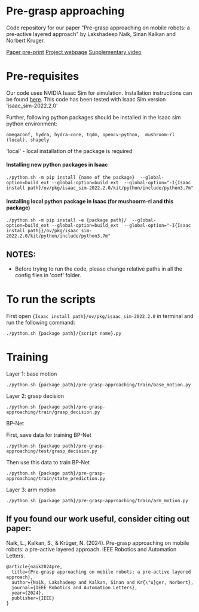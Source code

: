 # Pre-grasp approaching

Code repository for our paper "Pre-grasp approaching on mobile robots: a pre-active layered approach" by Lakshadeep Naik, Sinan Kalkan and Norbert Kruger. 

[Paper pre-print](https://portal.findresearcher.sdu.dk/files/253491726/RAL24-pre-grasp-approaching.pdf)
[Project webpage](https://lakshadeep.github.io/pgamr/)
[Supplementary video](https://www.youtube.com/watch?v=e1W-owaG_I4)

# Pre-requisites
Our code uses NVIDIA Isaac Sim for simulation. Installation instructions can be found [here](https://docs.omniverse.nvidia.com/isaacsim/latest/installation/install_workstation.html). This code has been tested with Isaac Sim version 'isaac_sim-2022.2.0'

Further, following python packages should be installed in the Isaac sim python environment:
```
omegaconf, hydra, hydra-core, tqdm, opencv-python,  mushroom-rl (local), shapely
```

'local' - local installation of the package is required


#### Installing new python packages in Isaac
```
./python.sh -m pip install {name of the package}  --global-option=build_ext --global-option=build_ext  --global-option="-I{Isaac install path}/ov/pkg/isaac_sim-2022.2.0/kit/python/include/python3.7m"
```

#### Installing local python package in Isaac (for mushoorm-rl and this package)
```
./python.sh -m pip install -e {package path}/  --global-option=build_ext --global-option=build_ext  --global-option="-I{Isaac install pathj}/ov/pkg/isaac_sim-2022.2.0/kit/python/include/python3.7m"
```

## NOTES:
- Before trying to run the code, please change relative paths in all the config files in 'conf' folder.

# To run the scripts
First open `{Isaac install path}/ov/pkg/isaac_sim-2022.2.0` in terminal and run the following command:
```
./python.sh {package path}/{script name}.py 

```

# Training
Layer 1: base motion
```
./python.sh {package path}/pre-grasp-approaching/train/base_motion.py 

```

Layer 2: grasp decision
```
./python.sh {package path}/pre-grasp-approaching/train/grasp_decision.py 

```

BP-Net

First, save data for training BP-Net 
```
./python.sh {package path}/pre-grasp-approaching/test/grasp_decision.py 
```
Then use this data to train BP-Net
```
./python.sh {package path}/pre-grasp-approaching/train/state_prediction.py 
```


Layer 3: arm motion
```
./python.sh {package path}/pre-grasp-approaching/train/arm_motion.py 

```

## If you found our work useful, consider citing out paper:

Naik, L., Kalkan, S., & Krüger, N. (2024). Pre-grasp approaching on mobile robots: a pre-active layered approach. IEEE Robotics and Automation Letters.

```
@article{naik2024pre,
  title={Pre-grasp approaching on mobile robots: a pre-active layered approach},
  author={Naik, Lakshadeep and Kalkan, Sinan and Kr{\"u}ger, Norbert},
  journal={IEEE Robotics and Automation Letters},
  year={2024},
  publisher={IEEE}
}
```
